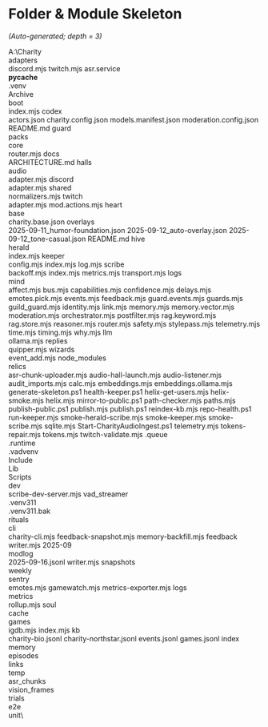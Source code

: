 # Folder & Module Skeleton

_(Auto-generated; depth = 3)_

A:\Charity\
adapters\
  discord.mjs
  twitch.mjs
  asr.service\
    __pycache__\
    .venv\
Archive\
boot\
  index.mjs
codex\
  actors.json
  charity.config.json
  models.manifest.json
  moderation.config.json
  README.md
  guard\
    packs\
core\
  router.mjs
docs\
  ARCHITECTURE.md
halls\
  audio\
    adapter.mjs
  discord\
    adapter.mjs
  shared\
    normalizers.mjs
  twitch\
    adapter.mjs
    mod.actions.mjs
heart\
  base\
    charity.base.json
  overlays\
    2025-09-11_humor-foundation.json
    2025-09-12_auto-overlay.json
    2025-09-12_tone-casual.json
    README.md
hive\
  herald\
    index.mjs
  keeper\
    config.mjs
    index.mjs
    log.mjs
  scribe\
    backoff.mjs
    index.mjs
    metrics.mjs
    transport.mjs
logs\
mind\
  affect.mjs
  bus.mjs
  capabilities.mjs
  confidence.mjs
  delays.mjs
  emotes.pick.mjs
  events.mjs
  feedback.mjs
  guard.events.mjs
  guards.mjs
  guild_guard.mjs
  identity.mjs
  link.mjs
  memory.mjs
  memory.vector.mjs
  moderation.mjs
  orchestrator.mjs
  postfilter.mjs
  rag.keyword.mjs
  rag.store.mjs
  reasoner.mjs
  router.mjs
  safety.mjs
  stylepass.mjs
  telemetry.mjs
  time.mjs
  timing.mjs
  why.mjs
  llm\
    ollama.mjs
  replies\
    quipper.mjs
  wizards\
    event_add.mjs
node_modules\
relics\
  asr-chunk-uploader.mjs
  audio-hall-launch.mjs
  audio-listener.mjs
  audit_imports.mjs
  calc.mjs
  embeddings.mjs
  embeddings.ollama.mjs
  generate-skeleton.ps1
  health-keeper.ps1
  helix-get-users.mjs
  helix-smoke.mjs
  helix.mjs
  mirror-to-public.ps1
  path-checker.mjs
  paths.mjs
  publish-public.ps1
  publish.mjs
  publish.ps1
  reindex-kb.mjs
  repo-health.ps1
  run-keeper.mjs
  smoke-herald-scribe.mjs
  smoke-keeper.mjs
  smoke-scribe.mjs
  sqlite.mjs
  Start-CharityAudioIngest.ps1
  telemetry.mjs
  tokens-repair.mjs
  tokens.mjs
  twitch-validate.mjs
  .queue\
  .runtime\
  .vadvenv\
    Include\
    Lib\
    Scripts\
  dev\
    scribe-dev-server.mjs
  vad_streamer\
    .venv311\
    .venv311.bak\
rituals\
  cli\
    charity-cli.mjs
    feedback-snapshot.mjs
    memory-backfill.mjs
  feedback\
    writer.mjs
    2025-09\
  modlog\
    2025-09-16.jsonl
    writer.mjs
  snapshots\
    weekly\
sentry\
  emotes.mjs
  gamewatch.mjs
  metrics-exporter.mjs
  logs\
  metrics\
    rollup.mjs
soul\
  cache\
  games\
    igdb.mjs
    index.mjs
  kb\
    charity-bio.jsonl
    charity-northstar.jsonl
    events.jsonl
    games.jsonl
    index\
  memory\
    episodes\
    links\
temp\
  asr_chunks\
  vision_frames\
trials\
  e2e\
  unit\
